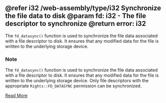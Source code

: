@refer i32 /web-assembly/type/i32
Synchronize the file data to disk
@param fd: i32 - The file descriptor to synchronize
@return error: i32
---

The `fd_datasync()` function is used to synchronize the file data associated with a file descriptor to disk. It ensures that any modified data for the file is written to the underlying storage device.

### Note

The `fd_datasync()` function is used to synchronize the file data associated with a file descriptor to disk. It ensures that any modified data for the file is written to the underlying storage device. Only file descriptors with the appropriate `Rights::FD_DATASYNC` permission can be synchronized.

[Read More](https://wasix.org/docs/api-reference/wasi/fd_datasync)
